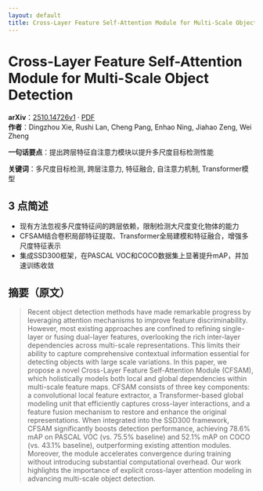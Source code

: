 ```yaml
---
layout: default
title: Cross-Layer Feature Self-Attention Module for Multi-Scale Object Detection
---
```


# Cross-Layer Feature Self-Attention Module for Multi-Scale Object Detection
**arXiv**：[2510.14726v1](https://arxiv.org/abs/2510.14726) · [PDF](https://arxiv.org/pdf/2510.14726.pdf)  
**作者**：Dingzhou Xie, Rushi Lan, Cheng Pang, Enhao Ning, Jiahao Zeng, Wei Zheng  

**一句话要点**：提出跨层特征自注意力模块以提升多尺度目标检测性能

**关键词**：多尺度目标检测, 跨层注意力, 特征融合, 自注意力机制, Transformer模型

## 3 点简述
- 现有方法忽视多尺度特征间的跨层依赖，限制检测大尺度变化物体的能力
- CFSAM结合卷积局部特征提取、Transformer全局建模和特征融合，增强多尺度特征表示
- 集成SSD300框架，在PASCAL VOC和COCO数据集上显著提升mAP，并加速训练收敛

## 摘要（原文）

> Recent object detection methods have made remarkable progress by leveraging
> attention mechanisms to improve feature discriminability. However, most
> existing approaches are confined to refining single-layer or fusing dual-layer
> features, overlooking the rich inter-layer dependencies across multi-scale
> representations. This limits their ability to capture comprehensive contextual
> information essential for detecting objects with large scale variations. In
> this paper, we propose a novel Cross-Layer Feature Self-Attention Module
> (CFSAM), which holistically models both local and global dependencies within
> multi-scale feature maps. CFSAM consists of three key components: a
> convolutional local feature extractor, a Transformer-based global modeling unit
> that efficiently captures cross-layer interactions, and a feature fusion
> mechanism to restore and enhance the original representations. When integrated
> into the SSD300 framework, CFSAM significantly boosts detection performance,
> achieving 78.6% mAP on PASCAL VOC (vs. 75.5% baseline) and 52.1% mAP on COCO
> (vs. 43.1% baseline), outperforming existing attention modules. Moreover, the
> module accelerates convergence during training without introducing substantial
> computational overhead. Our work highlights the importance of explicit
> cross-layer attention modeling in advancing multi-scale object detection.

